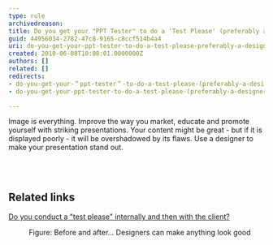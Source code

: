 ```yaml
---
type: rule
archivedreason: 
title: Do you get your "PPT Tester" to do a 'Test Please' (preferably a designer)?
guid: 44956034-2782-47c8-9165-c8ccf514b4a4
uri: do-you-get-your-ppt-tester-to-do-a-test-please-preferably-a-designer
created: 2010-06-08T10:08:01.0000000Z
authors: []
related: []
redirects:
- do-you-get-your-＂ppt-tester＂-to-do-a-test-please-(preferably-a-designer)
- do-you-get-your-ppt-tester-to-do-a-test-please-(preferably-a-designer)

---
```



Image is everything. Improve the way you market, educate and promote yourself with striking presentations. Your content might be great - but if it is displayed poorly - it will be overshadowed by its flaws. Use a designer to make your presentation stand out. 

<br><excerpt class='endintro'></excerpt><br>

  <h2>Related links</h2>
<p><a href="/Management/RulesToSuccessfulProjects/Pages/InternalTestPlease.aspx">Do you conduct a &quot;test please&quot; internally and then with the client?</a></p>
<dl>
    <dt><img alt="" class="ms-rteCustom-ImageArea" src="/Communication/RulesToBetterPowerpointPresentations/PublishingImages/before_after.jpg" /> </dt>
    <dd class="ms-rteCustom-FigureNormal">Figure&#58; Before and after... Designers can make anything look good </dd>
    <dd></dd>
</dl>



